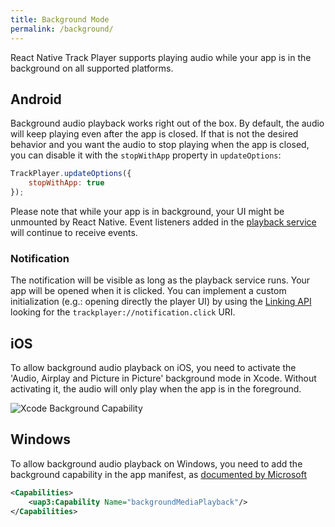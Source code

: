 ```yaml
---
title: Background Mode
permalink: /background/
---
```


React Native Track Player supports playing audio while your app is in the background on all supported platforms.

## Android
Background audio playback works right out of the box. By default, the audio will keep playing even after the app is closed. If that is not the desired behavior and you want the audio to stop playing when the app is closed, you can disable it with the `stopWithApp` property in `updateOptions`:

```js
TrackPlayer.updateOptions({
    stopWithApp: true
});
```

Please note that while your app is in background, your UI might be unmounted by React Native. Event listeners added in the [playback service](https://react-native-kit.github.io/react-native-track-player/api/#playback-service) will continue to receive events.

### Notification
The notification will be visible as long as the playback service runs. Your app will be opened when it is clicked. You can implement a custom initialization (e.g.: opening directly the player UI) by using the [Linking API](https://facebook.github.io/react-native/docs/linking) looking for the `trackplayer://notification.click` URI.

## iOS
To allow background audio playback on iOS, you need to activate the 'Audio, Airplay and Picture in Picture' background mode in Xcode. Without activating it, the audio will only play when the app is in the foreground.

![Xcode Background Capability](https://developer.apple.com/library/content/documentation/Audio/Conceptual/AudioSessionProgrammingGuide/Art/background_modes_2x.png)

## Windows
To allow background audio playback on Windows, you need to add the background capability in the app manifest, as [documented by Microsoft](https://docs.microsoft.com/windows/uwp/audio-video-camera/background-audio#background-media-playback-manifest-capability)

```xml
<Capabilities>
    <uap3:Capability Name="backgroundMediaPlayback"/>
</Capabilities>
```